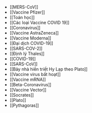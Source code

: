 - [[MERS-CoV]]
- [[Vaccine Pfizer]]
- [[Toán học]]
- [[Các loại Vaccine COVID 19]]
- [[Coronavirus]]
- [[Vaccine AstraZeneca]]
- [[Vaccine Moderna]]
- [[Đại dịch COVID-19]]
- [[SARS-COV-2]]
- [[Định lý Thales]]
- [[COVID-19]]
- [[SARS-CoV]]
- [[Bảy nhà hiền triết Hy Lạp theo Plato]]
- [[Vaccine virus bất hoạt]]
- [[Vaccine mRNA]]
- [[Beta-Coronavirus]]
- [[Vaccine Vector]]
- [[Socrates]]
- [[Plato]]
- [[Pythagoras]]
